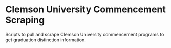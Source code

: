 # Clemson University Commencement Scraping
Scripts to pull and scrape Clemson University commencement programs to get graduation distinction information.
